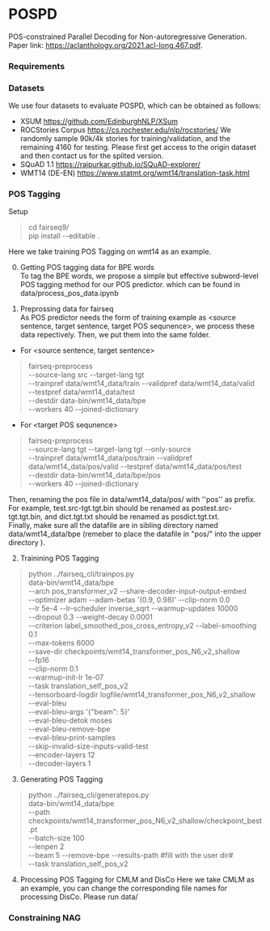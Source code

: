 # POSPD
POS-constrained Parallel Decoding for Non-autoregressive Generation. Paper link: https://aclanthology.org/2021.acl-long.467.pdf.  
### Requirements
### Datasets
We use four datasets to evaluate POSPD, which can be obtained as follows:
- XSUM https://github.com/EdinburghNLP/XSum
- ROCStories Corpus https://cs.rochester.edu/nlp/rocstories/ We randomly sample 90k/4k stories for training/validation,
and the remaining 4160 for testing. Please first get access to the origin dataset and then contact us for the splited version.
- SQuAD 1.1 https://rajpurkar.github.io/SQuAD-explorer/
- WMT14 (DE-EN) https://www.statmt.org/wmt14/translation-task.html
### POS Tagging
Setup
> cd fairseq9/  
> pip install --editable .  

Here we take training POS Tagging on wmt14 as an example. 

0. Getting POS tagging data for BPE words  
To tag the BPE words, we propose a simple but effective subword-level POS tagging method for our POS predictor. which can be found in data/process_pos_data.ipynb

1. Preprossing data for fairseq  
As POS predictor needs the form of training example as <source sentence, target sentence, target POS sequnence>, we process these data repectively. Then, we put them into the same folder.  
- For <source sentence, target sentence>
> fairseq-preprocess \
--source-lang src --target-lang tgt \
--trainpref data/wmt14_data/train --validpref data/wmt14_data/valid \
--testpref data/wmt14_data/test \
--destdir data-bin/wmt14_data/bpe \
--workers 40 --joined-dictionary  

- For \<target POS sequnence>    
> fairseq-preprocess \
   --source-lang tgt --target-lang tgt --only-source \
   --trainpref data/wmt14_data/pos/train --validpref data/wmt14_data/pos/valid --testpref data/wmt14_data/pos/test\
   --destdir data-bin/wmt14_data/bpe/pos \
   --workers 40 --joined-dictionary  
  
Then, renaming the pos file in data/wmt14_data/pos/ with ''pos'' as prefix. For example, test.src-tgt.tgt.bin should be renamed as postest.src-tgt.tgt.bin, and dict.tgt.txt should be renamed as posdict.tgt.txt.  
Finally, make sure all the datafile are in sibling directory named data/wmt14_data/bpe (remeber to place the datafile in "pos/" into the upper directory ).

2. Trainining POS Tagging  
> python ../fairseq_cli/trainpos.py \
   data-bin/wmt14_data/bpe \
   --arch pos_transformer_v2 --share-decoder-input-output-embed \
   --optimizer adam --adam-betas '(0.9, 0.98)' --clip-norm 0.0 \
   --lr 5e-4 --lr-scheduler inverse_sqrt --warmup-updates 10000 \
   --dropout 0.3 --weight-decay 0.0001 \
   --criterion label_smoothed_pos_cross_entropy_v2 --label-smoothing 0.1 \
   --max-tokens 6000 \
    --save-dir checkpoints/wmt14_transformer_pos_N6_v2_shallow\
    --fp16\
    --clip-norm 0.1 \
    --warmup-init-lr 1e-07 \
    --task translation_self_pos_v2\
    --tensorboard-logdir logfile/wmt14_transformer_pos_N6_v2_shallow\
   --eval-bleu \
   --eval-bleu-args '{"beam": 5}' \
   --eval-bleu-detok moses \
   --eval-bleu-remove-bpe \
   --eval-bleu-print-samples\
   --skip-invalid-size-inputs-valid-test \
   --encoder-layers 12 \
   --decoder-layers 1  
   
3. Generating POS Tagging
> python ../fairseq_cli/generatepos.py\
  data-bin/wmt14_data/bpe \
   --path checkpoints/wmt14_transformer_pos_N6_v2_shallow/checkpoint_best.pt \
   --batch-size 100 \
   --lenpen 2 \
   --beam 5 --remove-bpe --results-path #fill with the user dir# \
   --task translation_self_pos_v2
   
4. Processing POS Tagging for CMLM and DisCo 
   Here we take CMLM as an example, you can change the corresponding file names for processing DisCo. Please run data/
   

### Constraining NAG
  
